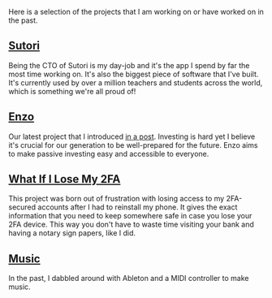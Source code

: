 Here is a selection of the projects that I am working on or have worked on in
the past.

## <a href="https://www.sutori.com">Sutori</a>
Being the CTO of Sutori is my day-job and it's the app I spend by far the most
time working on. It's also the biggest piece of software that I've built. It's
currently used by over a million teachers and students across the
world, which is something we're all proud of!

## <a href="https://enzo.fund/?utm_source=yoranbrondsema-blog">Enzo</a>
Our latest project that I introduced [in a post](https://www.yoranbrondsema.com/post/introducing-enzo-a-better-way-of-saving-money/). Investing is hard yet I believe it's crucial for our generation to be well-prepared for the future. Enzo aims to make passive investing easy and accessible to everyone.

## <a href="https://www.whatifilosemy2fa.com">What If I Lose My 2FA</a>
This project was born out of frustration with losing access to my 2FA-secured
accounts after I had to reinstall my phone. It gives the exact information that
you need to keep somewhere safe in case you lose your 2FA device. This way you
don't have to waste time visiting your bank and having a notary sign papers,
like I did.

## <a href="https://soundcloud.com/yorbro">Music</a>
In the past, I dabbled around with Ableton and a MIDI controller to make music.
